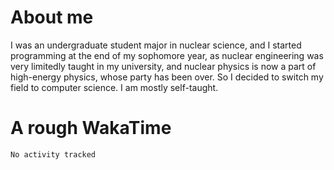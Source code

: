 # About me

I was an undergraduate student major in nuclear science, and I started programming at the end of my sophomore year, as nuclear engineering was very limitedly taught in my university, and nuclear physics is now a part of high-energy physics, whose party has been over. So I decided to switch my field to computer science. I am mostly self-taught.


# A rough WakaTime

<!--START_SECTION:waka-->

```txt
No activity tracked
```

<!--END_SECTION:waka-->
